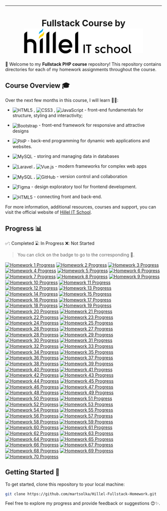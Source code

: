 <base target="_blank">

<style>img {vertical-align:middle;}</style>

---
<h1 style="text-align: center;">Fullstack Course by <img src="./hillel.svg" alt="Hillel IT School Logo" style="vertical-align:baseline;" /></h1>

👋 Welcome to my **Fullstack PHP course** repository! This repository contains directories for each of my homework assignments throughout the course.

## Course Overview 🎓

Over the next few months in this course, I will learn 👩‍💻:

- <img src="https://img.shields.io/badge/html5-%23e34f26.svg?logo=html5&logoColor=white&style=flat" alt="HTML5" /> , <img src="https://img.shields.io/badge/css3-%231572b6.svg?logo=css3&logoColor=white&style=flat" alt="CSS3" /> , <img src="https://img.shields.io/badge/javascript-%23323330.svg?logo=javascript&logoColor=%23F7DF1E&style=flat" alt="JavaScript" /> - front-end fundamentals for structure, styling and interactivity;

- <img src="https://img.shields.io/badge/bootstrap-%238511FA.svg?logo=bootstrap&logoColor=white&style=flat" alt="Bootstrap" /> - front-end framework for responsive and attractive designs

- <img src="https://img.shields.io/badge/php-%23777bb4.svg?logo=php&logoColor=white&style=flat" alt="PHP" /> - back-end programming for dynamic web applications and websites.

- <img src="https://img.shields.io/badge/mysql-%234479a1.svg?logo=mysql&logoColor=white&style=flat" alt="MySQL" /> - storing and managing data in databases

- <img src="https://img.shields.io/badge/laravel-%23ff2d20.svg?logo=laravel&logoColor=white&style=flat" alt="Laravel" /> , <img src="https://img.shields.io/badge/vue.js-%2335495e.svg?logo=vue.js&logoColor=%234fc08d&style=flat" alt="Vue.js" /> - modern frameworks for complex web apps

- <img src="https://img.shields.io/badge/git-F1502F.svg?logo=git&logoColor=white&style=flat" alt="MySQL" /> , <img src="https://img.shields.io/badge/GitHub-333.svg?logo=github&logoColor=white&style=flat" alt="GitHub" /> - version control and collaboration

- <img src="https://img.shields.io/badge/Figma-1ABCFE.svg?logo=figma&logoColor=white&style=flat" alt="Figma" /> - design exploratory tool for frontend development.
- <img src="https://img.shields.io/badge/👩‍💻%20Full--Stack%20dev-20232A.svg?&style=flat" alt="HTML5" /> - connecting front and back-end.

For more information, additional resources, courses and support, you can visit the official website of [Hillel IT School](https://ithillel.ua/).

## Progress 📊

✅: Completed
⌛️: In Progress
❌: Not Started

> You can click on the badge to go to the corresponding 📁.

[![Homework 1 Progress](https://img.shields.io/badge/Homework%201-✅-success)](./lesson_1)
[![Homework 2 Progress](https://img.shields.io/badge/Homework%202-✅-success)](./lesson_2)
[![Homework 3 Progress](https://img.shields.io/badge/Homework%203-✅-success)](./lesson_3)
[![Homework 4 Progress](https://img.shields.io/badge/Homework%204-✅-success)](./lesson_4)
[![Homework 5 Progress](https://img.shields.io/badge/Homework%205-✅-success)](./lesson_5)
[![Homework 6 Progress](https://img.shields.io/badge/Homework%206-✅-success)](./lesson_6)
[![Homework 7 Progress](https://img.shields.io/badge/Homework%207-⌛️-informational)](./lesson_7)
[![Homework 8 Progress](https://img.shields.io/badge/Homework%208-✅-success)](./lesson_8)
[![Homework 9 Progress](https://img.shields.io/badge/Homework%209-❌-red)](./lesson_9)
[![Homework 10 Progress](https://img.shields.io/badge/Homework%2010-❌-red)](./lesson_10)
[![Homework 11 Progress](https://img.shields.io/badge/Homework%2011-❌-red)](./lesson_11)
[![Homework 12 Progress](https://img.shields.io/badge/Homework%2012-❌-red)](./lesson_12)
[![Homework 13 Progress](https://img.shields.io/badge/Homework%2013-❌-red)](./lesson_13)
[![Homework 14 Progress](https://img.shields.io/badge/Homework%2014-❌-red)](./lesson_14)
[![Homework 15 Progress](https://img.shields.io/badge/Homework%2015-❌-red)](./lesson_15)
[![Homework 16 Progress](https://img.shields.io/badge/Homework%2016-❌-red)](./lesson_16)
[![Homework 17 Progress](https://img.shields.io/badge/Homework%2017-❌-red)](./lesson_17)
[![Homework 18 Progress](https://img.shields.io/badge/Homework%2018-❌-red)](./lesson_18)
[![Homework 19 Progress](https://img.shields.io/badge/Homework%2019-❌-red)](./lesson_19)
[![Homework 20 Progress](https://img.shields.io/badge/Homework%2020-❌-red)](./lesson_20)
[![Homework 21 Progress](https://img.shields.io/badge/Homework%2021-❌-red)](./lesson_21)
[![Homework 22 Progress](https://img.shields.io/badge/Homework%2022-❌-red)](./lesson_22)
[![Homework 23 Progress](https://img.shields.io/badge/Homework%2023-❌-red)](./lesson_23)
[![Homework 24 Progress](https://img.shields.io/badge/Homework%2024-❌-red)](./lesson_24)
[![Homework 25 Progress](https://img.shields.io/badge/Homework%2025-❌-red)](./lesson_25)
[![Homework 26 Progress](https://img.shields.io/badge/Homework%2026-❌-red)](./lesson_26)
[![Homework 27 Progress](https://img.shields.io/badge/Homework%2027-❌-red)](./lesson_27)
[![Homework 28 Progress](https://img.shields.io/badge/Homework%2028-❌-red)](./lesson_28)
[![Homework 29 Progress](https://img.shields.io/badge/Homework%2029-❌-red)](./lesson_29)
[![Homework 30 Progress](https://img.shields.io/badge/Homework%2030-❌-red)](./lesson_30)
[![Homework 31 Progress](https://img.shields.io/badge/Homework%2031-❌-red)](./lesson_31)
[![Homework 32 Progress](https://img.shields.io/badge/Homework%2032-❌-red)](./lesson_32)
[![Homework 33 Progress](https://img.shields.io/badge/Homework%2033-❌-red)](./lesson_33)
[![Homework 34 Progress](https://img.shields.io/badge/Homework%2034-❌-red)](./lesson_34)
[![Homework 35 Progress](https://img.shields.io/badge/Homework%2035-❌-red)](./lesson_35)
[![Homework 36 Progress](https://img.shields.io/badge/Homework%2036-❌-red)](./lesson_36)
[![Homework 37 Progress](https://img.shields.io/badge/Homework%2037-❌-red)](./lesson_37)
[![Homework 38 Progress](https://img.shields.io/badge/Homework%2038-❌-red)](./lesson_38)
[![Homework 39 Progress](https://img.shields.io/badge/Homework%2039-❌-red)](./lesson_39)
[![Homework 40 Progress](https://img.shields.io/badge/Homework%2040-❌-red)](./lesson_40)
[![Homework 41 Progress](https://img.shields.io/badge/Homework%2041-❌-red)](./lesson_41)
[![Homework 42 Progress](https://img.shields.io/badge/Homework%2042-❌-red)](./lesson_42)
[![Homework 43 Progress](https://img.shields.io/badge/Homework%2043-❌-red)](./lesson_43)
[![Homework 44 Progress](https://img.shields.io/badge/Homework%2044-❌-red)](./lesson_44)
[![Homework 45 Progress](https://img.shields.io/badge/Homework%2045-❌-red)](./lesson_45)
[![Homework 46 Progress](https://img.shields.io/badge/Homework%2046-❌-red)](./lesson_46)
[![Homework 47 Progress](https://img.shields.io/badge/Homework%2047-❌-red)](./lesson_47)
[![Homework 48 Progress](https://img.shields.io/badge/Homework%2048-❌-red)](./lesson_48)
[![Homework 49 Progress](https://img.shields.io/badge/Homework%2049-❌-red)](./lesson_49)
[![Homework 50 Progress](https://img.shields.io/badge/Homework%2050-❌-red)](./lesson_50)
[![Homework 51 Progress](https://img.shields.io/badge/Homework%2051-❌-red)](./lesson_51)
[![Homework 52 Progress](https://img.shields.io/badge/Homework%2052-❌-red)](./lesson_52)
[![Homework 53 Progress](https://img.shields.io/badge/Homework%2053-❌-red)](./lesson_53)
[![Homework 54 Progress](https://img.shields.io/badge/Homework%2054-❌-red)](./lesson_54)
[![Homework 55 Progress](https://img.shields.io/badge/Homework%2055-❌-red)](./lesson_55)
[![Homework 56 Progress](https://img.shields.io/badge/Homework%2056-❌-red)](./lesson_56)
[![Homework 57 Progress](https://img.shields.io/badge/Homework%2057-❌-red)](./lesson_57)
[![Homework 58 Progress](https://img.shields.io/badge/Homework%2058-❌-red)](./lesson_58)
[![Homework 59 Progress](https://img.shields.io/badge/Homework%2059-❌-red)](./lesson_59)
[![Homework 60 Progress](https://img.shields.io/badge/Homework%2060-❌-red)](./lesson_60)
[![Homework 61 Progress](https://img.shields.io/badge/Homework%2061-❌-red)](./lesson_61)
[![Homework 62 Progress](https://img.shields.io/badge/Homework%2062-❌-red)](./lesson_62)
[![Homework 63 Progress](https://img.shields.io/badge/Homework%2063-❌-red)](./lesson_63)
[![Homework 64 Progress](https://img.shields.io/badge/Homework%2064-❌-red)](./lesson_64)
[![Homework 65 Progress](https://img.shields.io/badge/Homework%2065-❌-red)](./lesson_65)
[![Homework 66 Progress](https://img.shields.io/badge/Homework%2066-❌-red)](./lesson_66)
[![Homework 67 Progress](https://img.shields.io/badge/Homework%2067-❌-red)](./lesson_67)
[![Homework 68 Progress](https://img.shields.io/badge/Homework%2068-❌-red)](./lesson_68)
[![Homework 69 Progress](https://img.shields.io/badge/Homework%2069-❌-red)](./lesson_69)
[![Homework 70 Progress](https://img.shields.io/badge/Homework%2070-❌-red)](./lesson_70)

## Getting Started 🚀

To get started, clone this repository to your local machine:

```bash
git clone https://github.com/martsolka/Hillel-Fullstack-Homework.git
```

Feel free to explore my progress and provide feedback or suggestions 😊✨.
